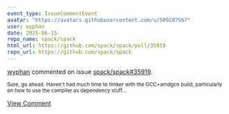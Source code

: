 ```yaml
---
event_type: IssueCommentEvent
avatar: "https://avatars.githubusercontent.com/u/50928756?"
user: wyphan
date: 2025-06-15
repo_name: spack/spack
html_url: https://github.com/spack/spack/pull/35919
repo_url: https://github.com/spack/spack
---
```


<a href='https://github.com/wyphan' target='_blank'>wyphan</a> commented on issue <a href='https://github.com/spack/spack/pull/35919' target='_blank'>spack/spack#35919</a>.

<small>Sure, go ahead. Haven't had much time to timker with the GCC+amdgcn build, particularly on how to use the compiler as dependency stuff...</small>

<a href='https://github.com/spack/spack/pull/35919' target='_blank'>View Comment</a>
